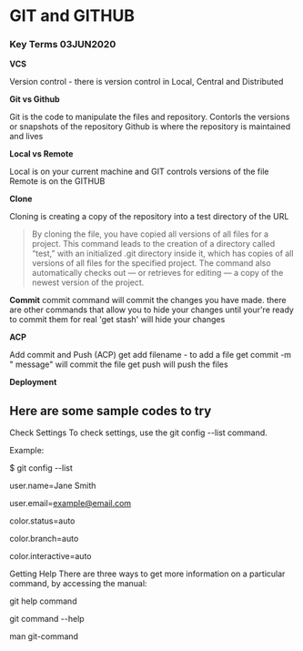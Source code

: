 # GIT and GITHUB

### Key Terms 03JUN2020

**VCS**

Version control - there is version control in Local, Central and Distributed

**Git vs Github**

Git is the code to manipulate the files and repository. Contorls the versions or snapshots of the repository
Github is where the repository is maintained and lives

**Local vs Remote**

Local is on your current machine and GIT controls versions of the file
Remote is on the GITHUB

**Clone**

Cloning is creating a copy of the repository into a test directory of the URL
> By cloning the file, you have copied all versions of all files for a project. This command leads to the creation of a directory called “test,” with an initialized .git directory inside it, which has copies of all versions of all files for the specified project. The command also automatically checks out — or retrieves for editing — a copy of the newest version of the project.


**Commit**
commit command will commit the changes you have made.  there are other commands that allow you to hide your changes until your're ready to commit them for real  'get stash' will hide your changes

**ACP**

Add commit and Push (ACP)
get add filename - to add a file
get commit -m " message"  will commit the file
get push will push the files




**Deployment**


## Here are some sample codes to try
Check Settings
To check settings, use the git config --list command.

Example:

$ git config --list

user.name=Jane Smith

user.email=example@email.com

color.status=auto

color.branch=auto

color.interactive=auto


Getting Help
There are three ways to get more information on a particular command, by accessing the manual:

git help command

git command --help

man git-command
